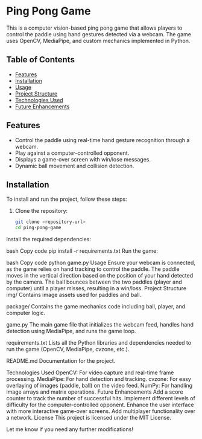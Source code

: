 # Ping Pong Game

This is a computer vision-based ping pong game that allows players to control the paddle using hand gestures detected via a webcam. The game uses OpenCV, MediaPipe, and custom mechanics implemented in Python.

## Table of Contents
- [Features](#features)
- [Installation](#installation)
- [Usage](#usage)
- [Project Structure](#project-structure)
- [Technologies Used](#technologies-used)
- [Future Enhancements](#future-enhancements)

## Features
- Control the paddle using real-time hand gesture recognition through a webcam.
- Play against a computer-controlled opponent.
- Displays a game-over screen with win/lose messages.
- Dynamic ball movement and collision detection.
  
## Installation
To install and run the project, follow these steps:

1. Clone the repository:
   ```bash
   git clone <repository-url>
   cd ping-pong-game
Install the required dependencies:

bash
Copy code
pip install -r requirements.txt
Run the game:

bash
Copy code
python game.py
Usage
Ensure your webcam is connected, as the game relies on hand tracking to control the paddle.
The paddle moves in the vertical direction based on the position of your hand detected by the camera.
The ball bounces between the two paddles (player and computer) until a player misses, resulting in a win/loss.
Project Structure
img/
Contains image assets used for paddles and ball.

package/
Contains the game mechanics code including ball, player, and computer logic.

game.py
The main game file that initializes the webcam feed, handles hand detection using MediaPipe, and runs the game loop.

requirements.txt
Lists all the Python libraries and dependencies needed to run the game (OpenCV, MediaPipe, cvzone, etc.).

README.md
Documentation for the project.

Technologies Used
OpenCV: For video capture and real-time frame processing.
MediaPipe: For hand detection and tracking.
cvzone: For easy overlaying of images (paddle, ball) on the video feed.
NumPy: For handling image arrays and matrix operations.
Future Enhancements
Add a score counter to track the number of successful hits.
Implement different levels of difficulty for the computer-controlled opponent.
Enhance the user interface with more interactive game-over screens.
Add multiplayer functionality over a network.
License
This project is licensed under the MIT License.

Let me know if you need any further modifications!





